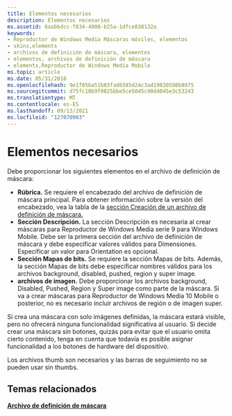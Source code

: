 ```yaml
---
title: Elementos necesarios
description: Elementos necesarios
ms.assetid: 6aabbdcc-f834-4908-b25a-1dfce038132a
keywords:
- Reproductor de Windows Media Máscaras móviles, elementos
- skins,elements
- archivos de definición de máscara, elementos
- elementos, archivos de definición de máscara
- elements,Reproductor de Windows Media Mobile
ms.topic: article
ms.date: 05/31/2018
ms.openlocfilehash: 9e1f05ba51b83fad6585d24c3ad19830598b8975
ms.sourcegitcommit: d75fc10b9f0825bbe5ce5045c90d4045e3c53243
ms.translationtype: MT
ms.contentlocale: es-ES
ms.lasthandoff: 09/13/2021
ms.locfileid: "127070903"
---
```

# <a name="required-elements"></a>Elementos necesarios

Debe proporcionar los siguientes elementos en el archivo de definición de máscara:

-   **Rúbrica.** Se requiere el encabezado del archivo de definición de máscara principal. Para obtener información sobre la versión del encabezado, vea la tabla de la [sección Creación de un archivo de definición de máscara.](creating-a-skin-definition-file.md)
-   **Sección Descripción.** La sección Descripción es necesaria al crear máscaras para Reproductor de Windows Media serie 9 para Windows Mobile. Debe ser la primera sección del archivo de definición de máscara y debe especificar valores válidos para Dimensiones. Especificar un valor para Orientation es opcional.
-   **Sección Mapas de bits.** Se requiere la sección Mapas de bits. Además, la sección Mapas de bits debe especificar nombres válidos para los archivos background, disabled, pushed, region y super image.
-   **archivos de imagen.** Debe proporcionar los archivos background, Disabled, Pushed, Region y Super image como parte de la máscara. Si va a crear máscaras para Reproductor de Windows Media 10 Mobile o posterior, no es necesario incluir archivos de región o de imagen super.

Si crea una máscara con solo imágenes definidas, la máscara estará visible, pero no ofrecerá ninguna funcionalidad significativa al usuario. Si decide crear una máscara sin botones, quizás para evitar que el usuario omita cierto contenido, tenga en cuenta que todavía es posible asignar funcionalidad a los botones de hardware del dispositivo.

Los archivos thumb son necesarios y las barras de seguimiento no se pueden usar sin thumbs.

## <a name="related-topics"></a>Temas relacionados

<dl> <dt>

[**Archivo de definición de máscara**](skin-definition-file-mobile.md)
</dt> </dl>

 

 




